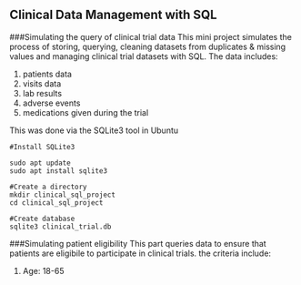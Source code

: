 ## Clinical Data Management with SQL

###Simulating the query of clinical trial data
This mini project simulates the process of storing, querying, cleaning datasets from duplicates & missing values and managing clinical trial datasets with SQL. The data includes:
1. patients data
2. visits data
3. lab results
4. adverse events
5. medications given during the trial

This was done via the SQLite3 tool in Ubuntu

```
#Install SQLite3

sudo apt update
sudo apt install sqlite3

#Create a directory
mkdir clinical_sql_project
cd clinical_sql_project

#Create database
sqlite3 clinical_trial.db

```
###Simulating patient eligibility
This part queries data to ensure that patients are eligibile to participate in clinical trials. the criteria include:
1. Age: 18-65
